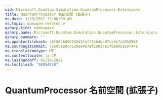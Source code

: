 ```yaml
---
uid: Microsoft.Quantum.Simulation.QuantumProcessor.Extensions
title: QuantumProcessor 名前空間 (拡張子)
ms.date: 1/23/2021 12:00:00 AM
ms.topic: managed-reference
qsharp.kind: namespace
qsharp.name: Microsoft.Quantum.Simulation.QuantumProcessor.Extensions
qsharp.summary: ''
ms.openlocfilehash: c8f5846d94242d4feff43b4dc97cedc7cb952989
ms.sourcegitcommit: 71605ea9cc630e84e7ef29027e1f0ea06299747e
ms.translationtype: MT
ms.contentlocale: ja-JP
ms.lasthandoff: 01/26/2021
ms.locfileid: "98854738"
---
```

# <a name="microsoftquantumsimulationquantumprocessorextensions-namespace"></a>QuantumProcessor 名前空間 (拡張子)



